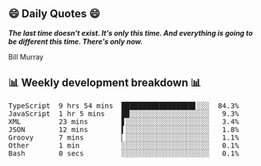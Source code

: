 ## 😄 Daily Quotes 😄

_**The last time doesn't exist. It's only this time. And everything is going to be different this time. There's only now.**_

Bill Murray



## 📊 Weekly development breakdown 📊

<pre>TypeScript  9 hrs 54 mins  █████████████████▋░░░  84.3%
JavaScript  1 hr 5 mins    █▉░░░░░░░░░░░░░░░░░░░   9.3%
XML         23 mins        ▋░░░░░░░░░░░░░░░░░░░░   3.4%
JSON        12 mins        ▍░░░░░░░░░░░░░░░░░░░░   1.8%
Groovy      7 mins         ▏░░░░░░░░░░░░░░░░░░░░   1.1%
Other       1 min          ░░░░░░░░░░░░░░░░░░░░░   0.1%
Bash        0 secs         ░░░░░░░░░░░░░░░░░░░░░   0.1%</pre>